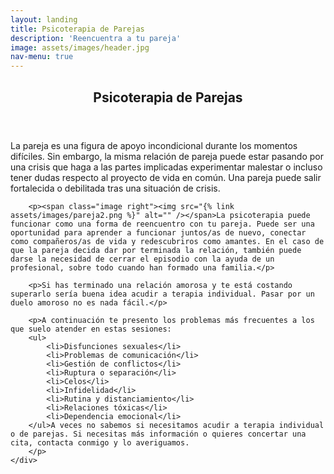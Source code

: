 ```yaml
---
layout: landing
title: Psicoterapia de Parejas
description: 'Reencuentra a tu pareja'
image: assets/images/header.jpg
nav-menu: true
---
```


<!-- Main -->
<div id="main">

<!-- One -->
<section id="one">
	<div class="inner">
		<header class="major">
			<h2>Psicoterapia de Parejas</h2>
		</header>
		<p><span class="image left"><img src="{% link assets/images/pareja1.png %}" alt="" /></span>La pareja es una figura de apoyo incondicional durante los momentos difíciles. Sin embargo, la misma relación de pareja puede estar pasando por una crisis que haga a las partes implicadas experimentar malestar o incluso tener dudas respecto al proyecto de vida en común. Una pareja puede salir fortalecida o debilitada tras una situación de crisis.</p>

		<p><span class="image right"><img src="{% link assets/images/pareja2.png %}" alt="" /></span>La psicoterapia puede funcionar como una forma de reencuentro con tu pareja. Puede ser una oportunidad para aprender a funcionar juntos/as de nuevo, conectar como compañeros/as de vida y redescubriros como amantes. En el caso de que la pareja decida dar por terminada la relación, también puede darse la necesidad de cerrar el episodio con la ayuda de un profesional, sobre todo cuando han formado una familia.</p>

		<p>Si has terminado una relación amorosa y te está costando superarlo sería buena idea acudir a terapia individual. Pasar por un duelo amoroso no es nada fácil.</p>

		<p>A continuación te presento los problemas más frecuentes a los que suelo atender en estas sesiones:
		<ul>
			<li>Disfunciones sexuales</li>
			<li>Problemas de comunicación</li>
			<li>Gestión de conflictos</li>
			<li>Ruptura o separación</li>
			<li>Celos</li>
			<li>Infidelidad</li>
			<li>Rutina y distanciamiento</li>
			<li>Relaciones tóxicas</li>
			<li>Dependencia emocional</li>
		</ul>A veces no sabemos si necesitamos acudir a terapia individual o de parejas. Si necesitas más información o quieres concertar una cita, contacta conmigo y lo averiguamos.
		</p>
	</div>
</section>
</div>
